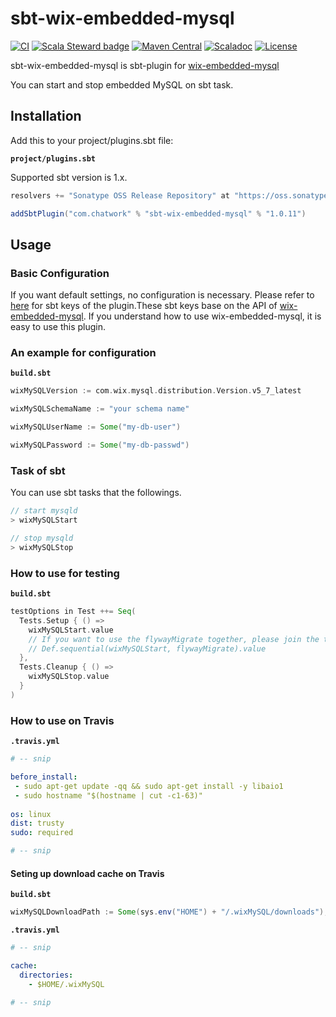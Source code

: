 # sbt-wix-embedded-mysql

[![CI](https://github.com/chatwork/sbt-wix-embedded-mysql/workflows/CI/badge.svg)](https://github.com/chatwork/sbt-wix-embedded-mysql/actions?query=workflow%3ACI)
[![Scala Steward badge](https://img.shields.io/badge/Scala_Steward-helping-blue.svg?style=flat&logo=data:image/png;base64,iVBORw0KGgoAAAANSUhEUgAAAA4AAAAQCAMAAAARSr4IAAAAVFBMVEUAAACHjojlOy5NWlrKzcYRKjGFjIbp293YycuLa3pYY2LSqql4f3pCUFTgSjNodYRmcXUsPD/NTTbjRS+2jomhgnzNc223cGvZS0HaSD0XLjbaSjElhIr+AAAAAXRSTlMAQObYZgAAAHlJREFUCNdNyosOwyAIhWHAQS1Vt7a77/3fcxxdmv0xwmckutAR1nkm4ggbyEcg/wWmlGLDAA3oL50xi6fk5ffZ3E2E3QfZDCcCN2YtbEWZt+Drc6u6rlqv7Uk0LdKqqr5rk2UCRXOk0vmQKGfc94nOJyQjouF9H/wCc9gECEYfONoAAAAASUVORK5CYII=)](https://scala-steward.org)
[![Maven Central](https://maven-badges.herokuapp.com/maven-central/com.chatwork/sbt-wix-embedded-mysql/badge.svg)](https://maven-badges.herokuapp.com/maven-central/com.chatwork/sbt-wix-embedded-mysql)
[![Scaladoc](http://javadoc-badge.appspot.com/com.chatwork/sbt-wix-embedded-mysql.svg?label=scaladoc)](http://javadoc-badge.appspot.com/com.chatwork/sbt-wix-embedded-mysql)
[![License](https://img.shields.io/badge/License-MIT-blue.svg)](https://opensource.org/licenses/MIT)

sbt-wix-embedded-mysql is sbt-plugin for [wix-embedded-mysql](https://github.com/wix/wix-embedded-mysql)

You can start and stop embedded MySQL on sbt task.

## Installation

Add this to your project/plugins.sbt file:

**`project/plugins.sbt`**

Supported sbt version is 1.x.

```scala
resolvers += "Sonatype OSS Release Repository" at "https://oss.sonatype.org/content/repositories/releases/"

addSbtPlugin("com.chatwork" % "sbt-wix-embedded-mysql" % "1.0.11")
```

## Usage

### Basic Configuration

If you want default settings, no configuration is necessary. Please refer to [here](src/main/scala/com/chatwork/sbt/wix/embedded/mysql/WixMySQLPlugin.scala) for sbt keys of the plugin.These sbt keys base on the API of [wix-embedded-mysql](https://github.com/wix/wix-embedded-mysql). If you understand how to use wix-embedded-mysql, it is easy to use this plugin.

### An example for configuration

**`build.sbt`**

```scala
wixMySQLVersion := com.wix.mysql.distribution.Version.v5_7_latest

wixMySQLSchemaName := "your schema name"

wixMySQLUserName := Some("my-db-user")

wixMySQLPassword := Some("my-db-passwd")
```

### Task of sbt

You can use sbt tasks that the followings.

```scala
// start mysqld
> wixMySQLStart

// stop mysqld
> wixMySQLStop
```

### How to use for testing

**`build.sbt`**

```scala
testOptions in Test ++= Seq(
  Tests.Setup { () =>
    wixMySQLStart.value
    // If you want to use the flywayMigrate together, please join the two tasks using `Def.sequential` as follows.
    // Def.sequential(wixMySQLStart, flywayMigrate).value
  },
  Tests.Cleanup { () =>
    wixMySQLStop.value
  }
)
```
### How to use on Travis

**`.travis.yml`**

```yaml
# -- snip

before_install:
 - sudo apt-get update -qq && sudo apt-get install -y libaio1
 - sudo hostname "$(hostname | cut -c1-63)"
 
os: linux
dist: trusty
sudo: required

# -- snip
```

#### Seting up download cache on Travis

**`build.sbt`**

```scala
wixMySQLDownloadPath := Some(sys.env("HOME") + "/.wixMySQL/downloads"),
```

**`.travis.yml`**

```yaml
# -- snip

cache:
  directories:
    - $HOME/.wixMySQL
    
# -- snip
```
